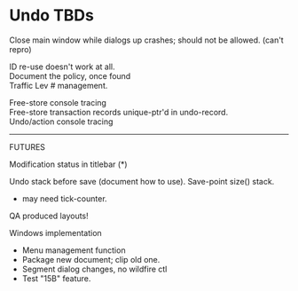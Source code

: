 # Undo TBDs

Close main window while dialogs up crashes; should not be allowed.
(can't repro)

ID re-use doesn't work at all.  
Document the policy, once found   
Traffic Lev # management.

Free-store console tracing  
Free-store transaction records unique-ptr'd in undo-record.  
Undo/action console tracing

________
FUTURES

Modification status in titlebar (*)    

Undo stack before save (document how to use).  Save-point size() stack.
- may need tick-counter.  

QA produced layouts!

Windows implementation  
- Menu management function 
- Package new document; clip old one.
- Segment dialog changes, no wildfire ctl
- Test "15B" feature.

